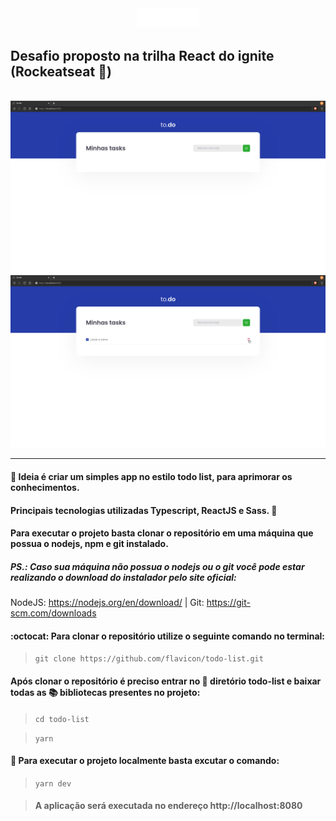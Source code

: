 <div style="text-align: center">
	<img src="public/logo.svg" style="width: 20%">
</div>

## Desafio proposto na trilha React do ignite (Rockeatseat :purple_heart:)

<br>
<img src="public/assets/todo-list-1.png">
<br/>
<img src="public/assets/todo-list-2.png">

<hr/>

#### :pushpin: Ideia é criar um simples app no estilo todo list, para aprimorar os conhecimentos. 

#### Principais tecnologias utilizadas Typescript, ReactJS e Sass. :rocket:

#### Para executar o projeto basta clonar o repositório em uma máquina que possua o nodejs, npm e git instalado.

##### PS.: Caso sua máquina não possua o nodejs ou o git você pode estar realizando o download do instalador pelo site oficial: 

NodeJS: https://nodejs.org/en/download/ | Git: https://git-scm.com/downloads

#### :octocat: Para clonar o repositório utilize o seguinte comando no terminal:

>`git clone https://github.com/flavicon/todo-list.git`


#### Após clonar o repositório é preciso entrar no :file_folder: diretório todo-list e baixar todas as :books: bibliotecas presentes no projeto:

> `cd todo-list`

> `yarn`

#### :tada: Para executar o projeto localmente basta excutar o comando: 

>`yarn dev`

> #### A aplicação será executada no endereço http://localhost:8080
